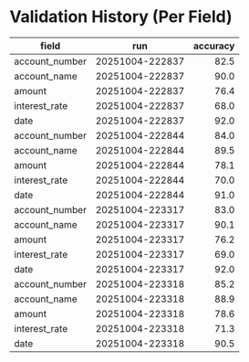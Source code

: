 # Validation History (Per Field)

| field | run | accuracy |
|---|---|---:|
| account_number | 20251004-222837 | 82.5 |
| account_name | 20251004-222837 | 90.0 |
| amount | 20251004-222837 | 76.4 |
| interest_rate | 20251004-222837 | 68.0 |
| date | 20251004-222837 | 92.0 |
| account_number | 20251004-222844 | 84.0 |
| account_name | 20251004-222844 | 89.5 |
| amount | 20251004-222844 | 78.1 |
| interest_rate | 20251004-222844 | 70.0 |
| date | 20251004-222844 | 91.0 |
| account_number | 20251004-223317 | 83.0 |
| account_name | 20251004-223317 | 90.1 |
| amount | 20251004-223317 | 76.2 |
| interest_rate | 20251004-223317 | 69.0 |
| date | 20251004-223317 | 92.0 |
| account_number | 20251004-223318 | 85.2 |
| account_name | 20251004-223318 | 88.9 |
| amount | 20251004-223318 | 78.6 |
| interest_rate | 20251004-223318 | 71.3 |
| date | 20251004-223318 | 90.5 |